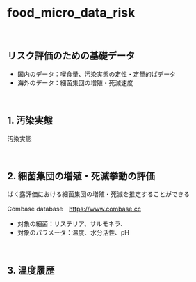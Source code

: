# food_micro_data_risk
<br />

## リスク評価のための基礎データ

- 国内のデータ：喫食量、汚染実態の定性・定量的ばデータ
- 海外のデータ：細菌集団の増殖・死滅速度

<br />

## 1. 汚染実態

汚染実態

<br />

## 2. 細菌集団の増殖・死滅挙動の評価

ばく露評価における細菌集団の増殖・死滅を推定することができる<br>

Combase database　https://www.combase.cc<br>
- 対象の細菌：リステリア、サルモネラ、<br>
- 対象のパラメータ：温度、水分活性、pH<br>

<br />

## 3. 温度履歴

